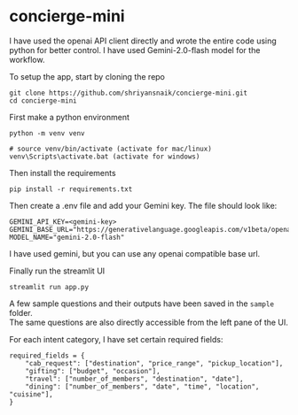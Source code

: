 # concierge-mini

I have used the openai API client directly and wrote the entire code using python for better control. I have used Gemini-2.0-flash model for the workflow.

To setup the app, start by cloning the repo

```
git clone https://github.com/shriyansnaik/concierge-mini.git
cd concierge-mini
```

First make a python environment
```
python -m venv venv

# source venv/bin/activate (activate for mac/linux)
venv\Scripts\activate.bat (activate for windows)
```

Then install the requirements
```
pip install -r requirements.txt
```

Then create a .env file and add your Gemini key. The file should look like:
```
GEMINI_API_KEY=<gemini-key>
GEMINI_BASE_URL="https://generativelanguage.googleapis.com/v1beta/openai/"
MODEL_NAME="gemini-2.0-flash"
```
I have used gemini, but you can use any openai compatible base url.

Finally run the streamlit UI
```
streamlit run app.py
```

A few sample questions and their outputs have been saved in the `sample` folder.  
The same questions are also directly accessible from the left pane of the UI.  

For each intent category, I have set certain required fields:
```
required_fields = {
    "cab_request": ["destination", "price_range", "pickup_location"],
    "gifting": ["budget", "occasion"],
    "travel": ["number_of_members", "destination", "date"],
    "dining": ["number_of_members", "date", "time", "location", "cuisine"],
}
```
